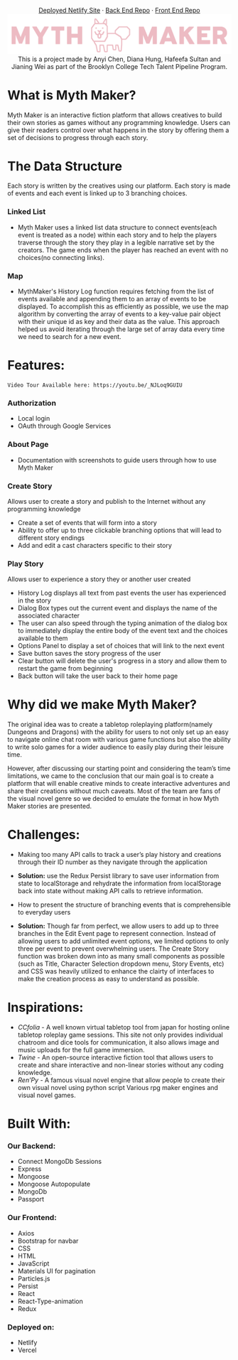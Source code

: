  <p align="center">
<a href="https://mythmakers.netlify.app">Deployed Netlify Site</a>
    ·
    <a href="https://github.com/anyichen212/Mythmaker_BE">Back End Repo</a>
    ·
    <a href="https://github.com/dhungwt/mythmaker_frontend/">Front End Repo</a>
<img src = "https://github.com/dhungwt/mythmaker_frontend/blob/main/src/pages/assets/MMlogo.png?raw=true">
   <br /> 
    This is a project made by Anyi Chen, Diana Hung, Hafeefa Sultan and Jianing Wei as part of the Brooklyn College Tech Talent Pipeline Program.
    <br />
    </p>

# What is Myth Maker?
 Myth Maker is an interactive fiction platform that allows creatives to build their own stories as games without any programming knowledge. Users can give their readers control over what happens in the story by offering them a set of decisions to progress through each story.

# The Data Structure
Each story is written by the creatives using our platform. Each story is made of events and each event is linked up to 3 branching choices. 
 ### Linked List
- Myth Maker uses a linked list data structure to connect events(each event is treated as a node) within each story and to help the players traverse through the story they play in a legible narrative set by the creators.  The game ends when the player has reached an event with no choices(no connecting links).

### Map
- MythMaker's History Log function requires fetching from the list of events available and appending them to an array of events to be displayed. To accomplish this as efficiently as possible, we use the map algorithm by converting the array of events to a key-value pair object with their unique id as key and their data as the value. This approach helped us avoid iterating through the large set of array data every time we need to search for a new event.

# Features: 
	Video Tour Available here: https://youtu.be/_NJLoq9GUIU
### Authorization
- Local login
- OAuth through Google Services

### About Page
- Documentation with screenshots to guide users through how to use Myth Maker

### Create Story
 Allows user to create a story and publish to the Internet without any programming knowledge
-  Create a set of events that will form into a story
-  Ability to offer up to three clickable branching options that will lead to different story endings
-  Add and edit a cast characters specific to their story

### Play Story
 Allows user to experience a story they or another user created
- History Log displays all text from past events the user has experienced in the story
- Dialog Box types out the current event and displays the name of the associated character
- The user can also speed through the typing animation of the dialog box to immediately display the entire body of the event text and the choices available to them
- Options Panel to display a set of choices that will link to the next event
- Save button saves the story progress of the user 
- Clear button will delete the user's progress in a story and allow them to restart the game from beginning
- Back button will take the user back to their home page
  
# Why did we make Myth Maker? 

The original idea was to create a tabletop roleplaying platform(namely Dungeons and Dragons) with the ability for users to not only set up an easy to navigate online chat room with various game functions but also the ability to write solo games for a wider audience to easily play during their leisure time. 
<p></p>
However, after discussing our starting point and considering the team’s time limitations, we came to the conclusion that our main goal is to create a platform that will enable creative minds to create interactive adventures and share their creations without much caveats. Most of the team are fans of the visual novel genre so we decided to emulate the format in how Myth Maker stories are presented.

# Challenges:
- Making too many API calls to track a user’s play history and creations through their ID number as they navigate through the application

- **Solution:** use the Redux Persist library to save user information from state to localStorage and rehydrate the information from localStorage back into state without making API calls to retrieve information.

- How to present the structure of branching events that is comprehensible to everyday users

- **Solution:** Though far from perfect, we allow users to add up to three branches in the Edit Event page to represent connection. Instead of allowing users to add unlimited event options, we limited options to only three per event to prevent overwhelming users. The Create Story function was broken down into as many small components as possible (such as Title, Character Selection dropdown menu, Story Events, etc) and CSS was heavily utilized to enhance the clairty of interfaces to make the creation process as easy to understand as possible.

# Inspirations:
- _CCfolia_ - A well known virtual tabletop tool from japan for hosting online tabletop roleplay game sessions. This site not only provides individual chatroom and dice tools for communication, it also allows image and music uploads for the full game immersion.
- _Twine_ - An open-source interactive fiction tool that allows users to create and share interactive and non-linear stories without any coding knowledge.
- _Ren’Py_ - 
A famous visual novel engine that allow people to create their own visual novel using python script
Various rpg maker engines and visual novel games.

# Built With:
### Our Backend:
- Connect MongoDb Sessions
- Express
- Mongoose
- Mongoose Autopopulate
- MongoDb
- Passport

### Our Frontend: 
- Axios
- Bootstrap for navbar
- CSS
- HTML
- JavaScript
- Materials UI for pagination
- Particles.js
- Persist
- React
- React-Type-animation
- Redux

### Deployed on:
- Netlify
-  Vercel

